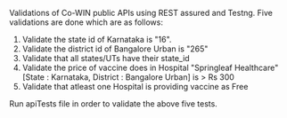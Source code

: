 Validations of Co-WIN public APIs using REST assured and Testng.
Five validations are done which are as follows:
  1. Validate the state id of Karnataka is "16".
  2. Validate the district id of Bangalore Urban is "265"
  3. Validate  that all states/UTs have their state_id
  4. Validate the price of vaccine does in Hospital "Springleaf Healthcare" [State :   Karnataka, District : Bangalore Urban] is > Rs 300
  5. Validate that atleast one Hospital is providing vaccine as Free

Run apiTests file in order to validate the above five tests.